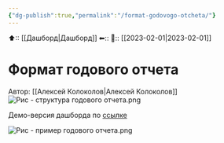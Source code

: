 ```yaml
---
{"dg-publish":true,"permalink":"/format-godovogo-otcheta/"}
---
```



⬆:: [[Дашборд\|Дашборд]]
⬅::
📅:: [[2023-02-01\|2023-02-01]] 

# Формат годового отчета

Автор: [[Алексей Колоколов\|Алексей Колоколов]]
![Рис - структура годового отчета.png](/img/user/%D0%A0%D0%B8%D1%81%20-%20%D1%81%D1%82%D1%80%D1%83%D0%BA%D1%82%D1%83%D1%80%D0%B0%20%D0%B3%D0%BE%D0%B4%D0%BE%D0%B2%D0%BE%D0%B3%D0%BE%20%D0%BE%D1%82%D1%87%D0%B5%D1%82%D0%B0.png)

Демо-версия дашборда по [ссылке](https://app.powerbi.com/view?r=eyJrIjoiM2ZiMzJlZWQtYWM5NC00YjU0LWFkNGUtZDViODQ3ZTdlZWRhIiwidCI6IjQ3OTNhOTZhLTA2N2EtNDJhOC05OWRkLWU3YTdiNDk2NDAzOCIsImMiOjl9&pageName=ReportSection00f07e0b13464b01e825)

![Рис - пример годового отчета.png](/img/user/%D0%A0%D0%B8%D1%81%20-%20%D0%BF%D1%80%D0%B8%D0%BC%D0%B5%D1%80%20%D0%B3%D0%BE%D0%B4%D0%BE%D0%B2%D0%BE%D0%B3%D0%BE%20%D0%BE%D1%82%D1%87%D0%B5%D1%82%D0%B0.png)
